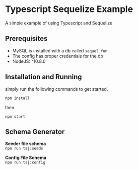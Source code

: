 # Typescript Sequelize Example

A simple example of using Typescript and Sequelize

## Prerequisites

 - MySQL is installed with a db called `sequel_fun`
 - The config has proper credentials for the db
 - NodeJS: ^10.8.0
 
## Installation and Running

simply run the following commands to get started. 

`npm install`

then 

`npm start`

## Schema Generator

**Seeder file schema**  
`npm run tsj:seeds`  

**Config File Schema**  
`npm run tsj:config`  